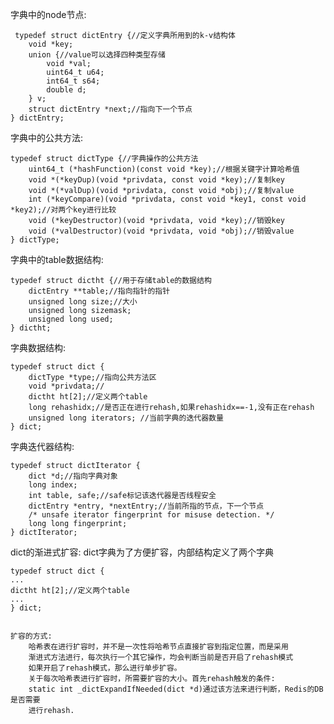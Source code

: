 
字典中的node节点:
     
     typedef struct dictEntry {//定义字典所用到的k-v结构体
        void *key;
        union {//value可以选择四种类型存储
            void *val;
            uint64_t u64;
            int64_t s64;
            double d;
        } v;
        struct dictEntry *next;//指向下一个节点
    } dictEntry;
字典中的公共方法:
     
    typedef struct dictType {//字典操作的公共方法
        uint64_t (*hashFunction)(const void *key);//根据关键字计算哈希值
        void *(*keyDup)(void *privdata, const void *key);//复制key
        void *(*valDup)(void *privdata, const void *obj);//复制value
        int (*keyCompare)(void *privdata, const void *key1, const void *key2);//对两个key进行比较
        void (*keyDestructor)(void *privdata, void *key);//销毁key
        void (*valDestructor)(void *privdata, void *obj);//销毁value
    } dictType;
    
字典中的table数据结构:

    typedef struct dictht {//用于存储table的数据结构
        dictEntry **table;//指向指针的指针
        unsigned long size;//大小
        unsigned long sizemask;
        unsigned long used;
    } dictht;
    
字典数据结构:

    typedef struct dict {
        dictType *type;//指向公共方法区
        void *privdata;//
        dictht ht[2];//定义两个table
        long rehashidx;//是否正在进行rehash,如果rehashidx==-1,没有正在rehash
        unsigned long iterators; //当前字典的迭代器数量
    } dict;
    
字典迭代器结构:

    typedef struct dictIterator {
        dict *d;//指向字典对象
        long index;
        int table, safe;//safe标记该迭代器是否线程安全
        dictEntry *entry, *nextEntry;//当前所指的节点，下一个节点
        /* unsafe iterator fingerprint for misuse detection. */
        long long fingerprint;
    } dictIterator;
    
dict的渐进式扩容:
    dict字典为了方便扩容，内部结构定义了两个字典
    
    typedef struct dict {
    ...
    dictht ht[2];//定义两个table
    ...
    } dict;
    
    
    扩容的方式:
        哈希表在进行扩容时，并不是一次性将哈希节点直接扩容到指定位置，而是采用
        渐进式方法进行，每次执行一个其它操作，均会判断当前是否开启了rehash模式
        如果开启了rehash模式，那么进行单步扩容。
        关于每次哈希表进行扩容时，所需要扩容的大小。首先rehash触发的条件:
        static int _dictExpandIfNeeded(dict *d)通过该方法来进行判断，Redis的DB是否需要
        进行rehash.
        
    
